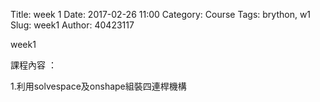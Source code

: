 Title: week 1
Date: 2017-02-26 11:00
Category: Course
Tags: brython, w1
Slug: week1
Author: 40423117


week1

<!-- PELICAN_END_SUMMARY -->

課程內容 ：

1.利用solvespace及onshape組裝四連桿機構